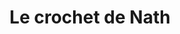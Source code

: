 ---
title: "Le crochet de Nath"
url: /garlin/le-crochet-de-nath-rue-firmin-bacarisse/
shop: Nähzubehör
---